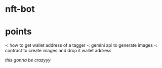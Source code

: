 # nft-bot
# points
  -: how to get wallet address of a tagger
  -: gemini api to generate images
  -: contract to create images and drop it wallet address


*this gonna be crazyyy*
